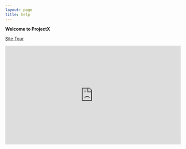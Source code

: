 ```yaml
---
layout: page
title: help
---
```


**Welcome to ProjectX**

[Site Tour](https://youtu.be/qdbCwHUmMW0)

<iframe width="560" height="315" src="https://www.youtube.com/embed/qdbCwHUmMW0" 
frameborder="0" allow="accelerometer; autoplay; encrypted-media; gyroscope; picture-in-picture" allowfullscreen>
</iframe>